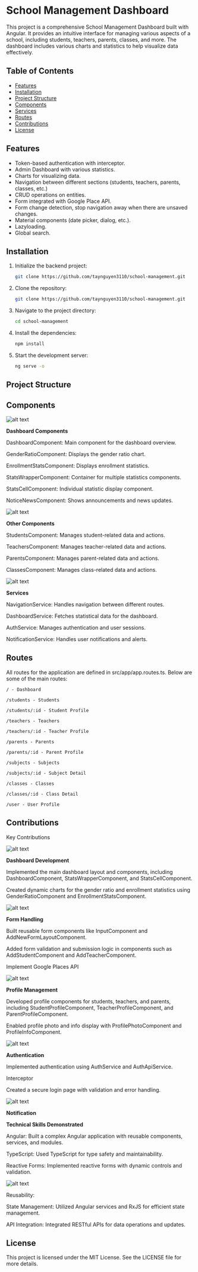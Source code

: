 # School Management Dashboard

This project is a comprehensive School Management Dashboard built with Angular. It provides an intuitive interface for managing various aspects of a school, including students, teachers, parents, classes, and more. The dashboard includes various charts and statistics to help visualize data effectively.

## Table of Contents

- [Features](#features)
- [Installation](#installation)
- [Project Structure](#project-structure)
- [Components](#components)
- [Services](#services)
- [Routes](#routes)
- [Contributions](#contributions)
- [License](#license)

## Features

- Token-based authentication with interceptor.
- Admin Dashboard with various statistics.
- Charts for visualizing data.
- Navigation between different sections (students, teachers, parents, classes, etc.)
- CRUD operations on entities.
- Form integrated with Google Place API.
- Form change detection, stop navigation away when there are unsaved changes.
- Material components (date picker, dialog, etc.).
- Lazyloading.
- Global search.

## Installation

1. Initialize the backend project:
   ```sh
   git clone https://github.com/taynguyen3110/school-management.git
   ```
2. Clone the repository:
   ```sh
   git clone https://github.com/taynguyen3110/school-management.git
   ```
3. Navigate to the project directory:
   ```sh
   cd school-management
   ```
4. Install the dependencies:
   ```sh
   npm install
   ```
5. Start the development server:
   ```sh
   ng serve -o
   ```

## Project Structure

## Components

![alt text](screenshots/v2.0/image-2.png)

**Dashboard Components**

DashboardComponent: Main component for the dashboard overview.

GenderRatioComponent: Displays the gender ratio chart.

EnrollmentStatsComponent: Displays enrollment statistics.

StatsWrapperComponent: Container for multiple statistics components.

StatsCellComponent: Individual statistic display component.

NoticeNewsComponent: Shows announcements and news updates.

![alt text](screenshots/v2.0/image-3.png)

**Other Components**

StudentsComponent: Manages student-related data and actions.

TeachersComponent: Manages teacher-related data and actions.

ParentsComponent: Manages parent-related data and actions.

ClassesComponent: Manages class-related data and actions.

![alt text](screenshots/v2.0/image-1.png)

**Services**

NavigationService: Handles navigation between different routes.

DashboardService: Fetches statistical data for the dashboard.

AuthService: Manages authentication and user sessions.

NotificationService: Handles user notifications and alerts.

## Routes

All routes for the application are defined in src/app/app.routes.ts. Below are some of the main routes:

    / - Dashboard

    /students - Students

    /students/:id - Student Profile

    /teachers - Teachers

    /teachers/:id - Teacher Profile

    /parents - Parents

    /parents/:id - Parent Profile

    /subjects - Subjects

    /subjects/:id - Subject Detail

    /classes - Classes

    /classes/:id - Class Detail

    /user - User Profile

## Contributions

Key Contributions

![alt text](screenshots/v2.0/image-0.png)

**Dashboard Development**

Implemented the main dashboard layout and components, including DashboardComponent, StatsWrapperComponent, and StatsCellComponent.

Created dynamic charts for the gender ratio and enrollment statistics using GenderRatioComponent and EnrollmentStatsComponent.

![alt text](screenshots/v2.0/image-6.png)

**Form Handling**

Built reusable form components like InputComponent and AddNewFormLayoutComponent.

Added form validation and submission logic in components such as AddStudentComponent and AddTeacherComponent.

Implement Google Places API

![alt text](screenshots/v2.0/image-8.png)

**Profile Management**

Developed profile components for students, teachers, and parents, including StudentProfileComponent, TeacherProfileComponent, and ParentProfileComponent.

Enabled profile photo and info display with ProfilePhotoComponent and ProfileInfoComponent.

![alt text](screenshots/v2.0/image-4.png)

**Authentication**

Implemented authentication using AuthService and AuthApiService.

Interceptor

Created a secure login page with validation and error handling.

![alt text](screenshots/v2.0/image-5.png)

**Notification**

**Technical Skills Demonstrated**

Angular: Built a complex Angular application with reusable components, services, and modules.

TypeScript: Used TypeScript for type safety and maintainability.

Reactive Forms: Implemented reactive forms with dynamic controls and validation.

![alt text](screenshots/v2.0/image-7.png)

Reusability:

State Management: Utilized Angular services and RxJS for efficient state management.

API Integration: Integrated RESTful APIs for data operations and updates.

## License

This project is licensed under the MIT License. See the LICENSE file for more details.
